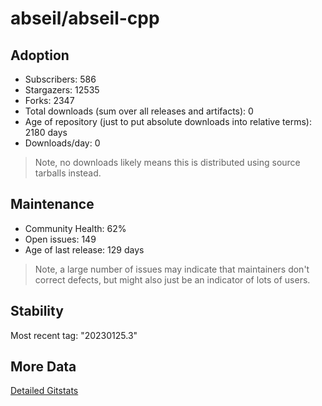 # abseil/abseil-cpp

## Adoption

- Subscribers: 586
- Stargazers: 12535
- Forks: 2347
- Total downloads (sum over all releases and artifacts): 0
- Age of repository (just to put absolute downloads into relative terms): 2180 days
- Downloads/day: 0

> Note, no downloads likely means this is distributed using source tarballs instead.

## Maintenance

- Community Health: 62%
- Open issues: 149
- Age of last release: 129 days

> Note, a large number of issues may indicate that maintainers don't correct defects, but might also
> just be an indicator of lots of users.

## Stability

Most recent tag: "20230125.3"

## More Data

[Detailed Gitstats](/bazel-catalog/gitstats/abseil/abseil-cpp)

